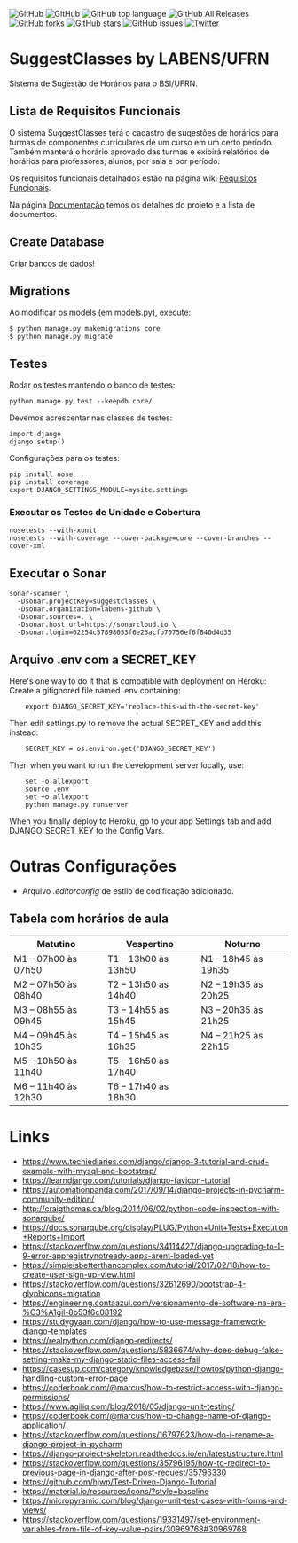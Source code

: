  ![GitHub](https://github.com/labens-ufrn/suggestclasses/workflows/Python%20application/badge.svg)
 ![GitHub](https://img.shields.io/github/license/labens-ufrn/suggestclasses)
 ![GitHub top language](https://img.shields.io/github/languages/top/labens-ufrn/suggestclasses)
 ![GitHub All Releases](https://img.shields.io/github/downloads/labens-ufrn/suggestclasses/total)
 [![GitHub forks](https://img.shields.io/github/forks/labens-ufrn/suggestclasses)](https://github.com/labens-ufrn/suggestclasses/network)
 [![GitHub stars](https://img.shields.io/github/stars/labens-ufrn/suggestclasses)](https://github.com/labens-ufrn/suggestclasses/stargazers)
 ![GitHub issues](https://img.shields.io/github/issues/labens-ufrn/suggestclasses)
 [![Twitter](https://img.shields.io/twitter/url?style=social&url=https%3A%2F%2Fgithub.com%2Flabens-ufrn%2Fsuggestclasses)](https://twitter.com/intent/tweet?text=Wow:&url=https%3A%2F%2Fgithub.com%2Flabens-ufrn%2Fsuggestclasses)


# SuggestClasses by LABENS/UFRN
Sistema de Sugestão de Horários para o BSI/UFRN.

## Lista de Requisitos Funcionais

O sistema SuggestClasses terá o cadastro de sugestões de horários para turmas de componentes curriculares de um curso em um certo período. Também manterá o horário aprovado das turmas e exibirá relatórios de horários para professores, alunos, por sala e por período.

Os requisitos funcionais detalhados estão na página wiki [Requisitos Funcionais](https://github.com/labens-ufrn/suggestclasses/wiki).

Na página [Documentação](docs/docs.md) temos os detalhes do projeto e a lista de documentos.

## Create Database

Criar bancos de dados!

## Migrations

Ao modificar os models (em models.py), execute:

```shell script
$ python manage.py makemigrations core
$ python manage.py migrate
```

## Testes

Rodar os testes mantendo o banco de testes:

```shell script
python manage.py test --keepdb core/
```

Devemos acrescentar nas classes de testes:

```pythonstub
import django
django.setup()
```

Configurações para os testes:

```shell script
pip install nose
pip install coverage
export DJANGO_SETTINGS_MODULE=mysite.settings
```

### Executar os Testes de Unidade e Cobertura

```shell script
nosetests --with-xunit
nosetests --with-coverage --cover-package=core --cover-branches --cover-xml
```

## Executar o Sonar

```shell script
sonar-scanner \
  -Dsonar.projectKey=suggestclasses \
  -Dsonar.organization=labens-github \
  -Dsonar.sources=. \
  -Dsonar.host.url=https://sonarcloud.io \
  -Dsonar.login=02254c57898053f6e25acfb70756ef6f840d4d35
```

## Arquivo .env com a SECRET_KEY

Here's one way to do it that is compatible with deployment on Heroku:
Create a gitignored file named .env containing:

```shell script
    export DJANGO_SECRET_KEY='replace-this-with-the-secret-key'
```

Then edit settings.py to remove the actual SECRET_KEY and add this instead:

```shell script
    SECRET_KEY = os.environ.get('DJANGO_SECRET_KEY')
```

Then when you want to run the development server locally, use:

```shell script
    set -o allexport
    source .env
    set +o allexport
    python manage.py runserver
```

When you finally deploy to Heroku, go to your app Settings tab and add DJANGO_SECRET_KEY to the Config Vars.



# Outras Configurações

* Arquivo _.editorconfig_ de estilo de codificação adicionado.

##  Tabela com horários de aula

Matutino | Vespertino | Noturno
-------- | ---------- | -------
M1 – 07h00 às 07h50 | T1 – 13h00 às 13h50 | N1 – 18h45 às 19h35
M2 – 07h50 às 08h40 | T2 – 13h50 às 14h40 | N2 – 19h35 às 20h25
M3 – 08h55 às 09h45 | T3 – 14h55 às 15h45 | N3 – 20h35 às 21h25
M4 – 09h45 às 10h35 | T4 – 15h45 às 16h35 | N4 – 21h25 às 22h15
M5 – 10h50 às 11h40 | T5 – 16h50 às 17h40 |
M6 – 11h40 às 12h30 | T6 – 17h40 às 18h30 |

# Links

* https://www.techiediaries.com/django/django-3-tutorial-and-crud-example-with-mysql-and-bootstrap/
* https://learndjango.com/tutorials/django-favicon-tutorial
* https://automationpanda.com/2017/09/14/django-projects-in-pycharm-community-edition/
* http://craigthomas.ca/blog/2014/06/02/python-code-inspection-with-sonarqube/
* https://docs.sonarqube.org/display/PLUG/Python+Unit+Tests+Execution+Reports+Import
* https://stackoverflow.com/questions/34114427/django-upgrading-to-1-9-error-appregistrynotready-apps-arent-loaded-yet
* https://simpleisbetterthancomplex.com/tutorial/2017/02/18/how-to-create-user-sign-up-view.html
* https://stackoverflow.com/questions/32612690/bootstrap-4-glyphicons-migration
* https://engineering.contaazul.com/versionamento-de-software-na-era-%C3%A1gil-8b53f6c08192
* https://studygyaan.com/django/how-to-use-message-framework-django-templates
* https://realpython.com/django-redirects/
* https://stackoverflow.com/questions/5836674/why-does-debug-false-setting-make-my-django-static-files-access-fail
* https://casesup.com/category/knowledgebase/howtos/python-django-handling-custom-error-page
* https://coderbook.com/@marcus/how-to-restrict-access-with-django-permissions/
* https://www.agiliq.com/blog/2018/05/django-unit-testing/
* https://coderbook.com/@marcus/how-to-change-name-of-django-application/
* https://stackoverflow.com/questions/16797623/how-do-i-rename-a-django-project-in-pycharm
* https://django-project-skeleton.readthedocs.io/en/latest/structure.html
* https://stackoverflow.com/questions/35796195/how-to-redirect-to-previous-page-in-django-after-post-request/35796330
* https://github.com/hjwp/Test-Driven-Django-Tutorial
* https://material.io/resources/icons/?style=baseline
* https://micropyramid.com/blog/django-unit-test-cases-with-forms-and-views/
* https://stackoverflow.com/questions/19331497/set-environment-variables-from-file-of-key-value-pairs/30969768#30969768
